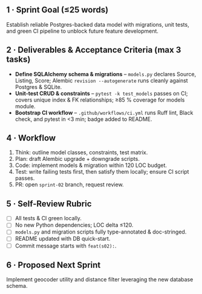 ## 1 · Sprint Goal (≤25 words)
Establish reliable Postgres-backed data model with migrations, unit tests, and green CI pipeline to unblock future feature development.

## 2 · Deliverables & Acceptance Criteria (max 3 tasks)
- **Define SQLAlchemy schema & migrations** – `models.py` declares Source, Listing, Score; Alembic `revision --autogenerate` runs cleanly against Postgres & SQLite.
- **Unit-test CRUD & constraints** – `pytest -k test_models` passes on CI; covers unique index & FK relationships; ≥85 % coverage for models module.
- **Bootstrap CI workflow** – `.github/workflows/ci.yml` runs Ruff lint, Black check, and pytest in <3 min; badge added to README.

## 4 · Workflow
1. Think: outline model classes, constraints, test matrix.
2. Plan: draft Alembic upgrade + downgrade scripts.
3. Code: implement models & migration within 120 LOC budget.
4. Test: write failing tests first, then satisfy them locally; ensure CI script passes.
5. PR: open `sprint-02` branch, request review.

## 5 · Self-Review Rubric
- [ ] All tests & CI green locally.
- [ ] No new Python dependencies; LOC delta ≤120.
- [ ] `models.py` and migration scripts fully type-annotated & doc-stringed.
- [ ] README updated with DB quick-start.
- [ ] Commit message starts with `feat(s02):`.

## 6 · Proposed Next Sprint
Implement geocoder utility and distance filter leveraging the new database schema. 